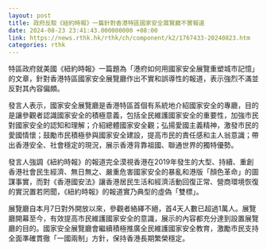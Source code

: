 ```yaml
---
layout: post
title: 政府反駁《紐約時報》一篇針對香港特區國家安全展覽廳不實報道
date: 2024-08-23 23:41:43.000000000 +08:00
link: https://news.rthk.hk/rthk/ch/component/k2/1767433-20240823.htm
categories: rthk
---
```


特區政府就美國《紐約時報》一篇題為「港府如何用國家安全展覽重塑城市記憶」的文章，針對香港特區國家安全展覽廳作出不實和誤導性的報道，表示強烈不滿並反對其內容偏頗。

發言人表示，國家安全展覽廳是香港特區首個有系統地介紹國家安全的專廳，目的是讓參觀者認識國家安全的積極意義，包括全民維護國家安全的重要性，加強市民對國家安全的認知和理解；介紹總體國家安全觀；弘揚愛國主義精神，激發市民的愛國情懷；鼓勵市民積極參與國家安全建設，提高市民的責任感和主人翁意識；帶出香港安全、社會穩定的現況，展示香港背靠祖國、聯通世界的獨特優勢。

發言人強調《紐約時報》的報道完全漠視香港在2019年發生的大型、持續、重創香港社會民生經濟、無日無之、嚴重危害國家安全的暴亂和港版「顏色革命」的圖謀事實，而對《香港國安法》讓香港居民生活和經濟活動回復正常、營商環境恢復的實況置若罔聞，《紐約時報》的報道實乃典型的虛偽「雙標」。

展覽廳自本月7日對外開放以來，參觀者絡繹不絕，首4天人數已超過1萬人。展覽廳開幕至今，有效提高市民維護國家安全的意識，展示的內容都充分達到設置展覽廳的目的。國家安全展覽廳會繼續積極推廣全民維護國家安全教育，激勵市民支持全面準確貫徹「一國兩制」方針，保持香港長期繁榮穩定。
